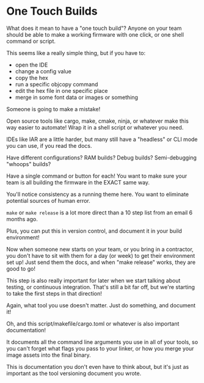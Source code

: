 # One Touch Builds

What does it mean to have a "one touch build"? Anyone on your team should be able to make a working firmware with one click, or one shell command or script.

This seems like a really simple thing, but if you have to:

* open the IDE
* change a config value
* copy the hex
* run a specific objcopy command
* edit the hex file in one specific place
* merge in some font data or images or something

Someone is going to make a mistake!

Open source tools like cargo, make, cmake, ninja, or whatever make this way easier to automate! Wrap it in a shell script or whatever you need.

IDEs like IAR are a little harder, but many still have a "headless" or CLI mode you can use, if you read the docs.

Have different configurations? RAM builds? Debug builds? Semi-debugging "whoops" builds?

Have a single command or button for each! You want to make sure your team is all building the firmware in the EXACT same way.

You'll notice consistency as a running theme here.
You want to eliminate potential sources of human error.

`make` or `make release` is a lot more direct than a 10 step list from an email 6 months ago.

Plus, you can put this in version control, and document it in your build environment!

Now when someone new starts on your team, or you bring in a contractor, you don't have to sit with them for a day (or week) to get their environment set up! Just send them the docs, and when "make release" works, they are good to go!

This step is also really important for later when we start talking about testing, or continuous integration. That's still a bit far off, but we're starting to take the first steps in that direction!

Again, what tool you use doesn't matter. Just do something, and document it!

Oh, and this script/makefile/cargo.toml or whatever is also important documentation!

It documents all the command line arguments you use in all of your tools, so you can't forget what flags you pass to your linker, or how you merge your image assets into the final binary.

This is documentation you don't even have to think about, but it's just as important as the tool versioning document you wrote.
